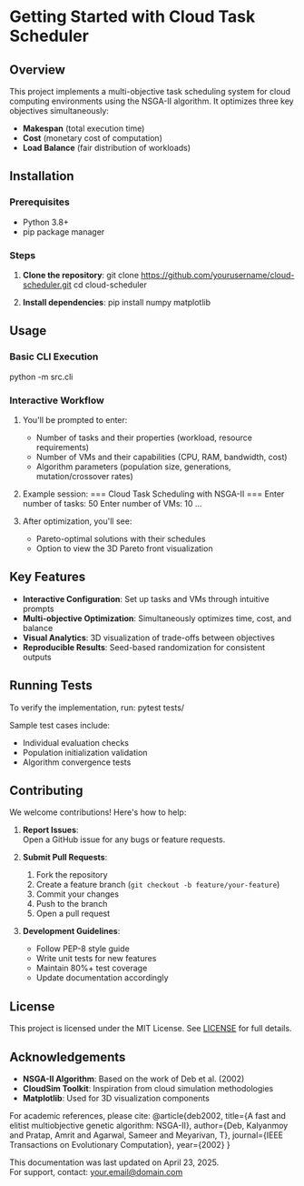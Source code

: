 # Getting Started with Cloud Task Scheduler

## Overview

This project implements a multi-objective task scheduling system for cloud computing environments using the NSGA-II algorithm. It optimizes three key objectives simultaneously:
- **Makespan** (total execution time)
- **Cost** (monetary cost of computation)
- **Load Balance** (fair distribution of workloads)

## Installation

### Prerequisites
- Python 3.8+
- pip package manager

### Steps
1. **Clone the repository**:
git clone https://github.com/yourusername/cloud-scheduler.git
cd cloud-scheduler

2. **Install dependencies**:
pip install numpy matplotlib


## Usage

### Basic CLI Execution
python -m src.cli

### Interactive Workflow
1. You'll be prompted to enter:
   - Number of tasks and their properties (workload, resource requirements)
   - Number of VMs and their capabilities (CPU, RAM, bandwidth, cost)
   - Algorithm parameters (population size, generations, mutation/crossover rates)

2. Example session:
   === Cloud Task Scheduling with NSGA-II ===
   Enter number of tasks: 50
   Enter number of VMs: 10
   ...

3. After optimization, you'll see:
   - Pareto-optimal solutions with their schedules
   - Option to view the 3D Pareto front visualization


## Key Features

- **Interactive Configuration**: Set up tasks and VMs through intuitive prompts
- **Multi-objective Optimization**: Simultaneously optimizes time, cost, and balance
- **Visual Analytics**: 3D visualization of trade-offs between objectives
- **Reproducible Results**: Seed-based randomization for consistent outputs

## Running Tests

To verify the implementation, run:
pytest tests/

Sample test cases include:
- Individual evaluation checks
- Population initialization validation
- Algorithm convergence tests


## Contributing

We welcome contributions! Here's how to help:

1. **Report Issues**:  
   Open a GitHub issue for any bugs or feature requests.

2. **Submit Pull Requests**:  
   1. Fork the repository
   2. Create a feature branch (`git checkout -b feature/your-feature`)
   3. Commit your changes
   4. Push to the branch
   5. Open a pull request

3. **Development Guidelines**:
   - Follow PEP-8 style guide
   - Write unit tests for new features
   - Maintain 80%+ test coverage
   - Update documentation accordingly

## License

This project is licensed under the MIT License. See [LICENSE](../LICENSE) for full details.

## Acknowledgements

- **NSGA-II Algorithm**: Based on the work of Deb et al. (2002)
- **CloudSim Toolkit**: Inspiration from cloud simulation methodologies
- **Matplotlib**: Used for 3D visualization components

For academic references, please cite:
@article{deb2002,
title={A fast and elitist multiobjective genetic algorithm: NSGA-II},
author={Deb, Kalyanmoy and Pratap, Amrit and Agarwal, Sameer and Meyarivan, T},
journal={IEEE Transactions on Evolutionary Computation},
year={2002}
}

This documentation was last updated on April 23, 2025.  
For support, contact: [your.email@domain.com](mailto:your.email@domain.com)
